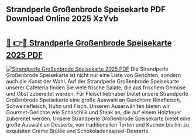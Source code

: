 ## Strandperle Großenbrode Speisekarte PDF Download Online 2025 XzYvb

# <h2><a href="http://gc9kdp.nevu.top/?p=Strandperle+Gro%c3%9fenbrode+Speisekarte">🔗 👉🔴 Strandperle Großenbrode Speisekarte 2025 PDF</a></h2>

[![Strandperle Großenbrode Speisekarte 2025 PDF](https://i.imgur.com/dBaPXMq.png)](http://gc9kdp.nevu.top/?p=Strandperle+Gro%c3%9fenbrode+Speisekarte)
Die Strandperle Großenbrode Speisekarte ist nicht nur eine Liste von Gerichten, sondern auch die Kunst der Wahl. Auf der Strandperle Großenbrode Speisekarte unserer Cafeteria finden Sie viele frische Salate, die aus frischem Gemüse und Obst zubereitet werden. Für Fleischliebhaber bietet unsere Strandperle Großenbrode Speisekarte eine große Auswahl an Gerichten: Rindfleisch, Schweinefleisch, Huhn und Fisch. Unseren Auserwählten bieten wir Gourmet-Gerichte wie Schaschlik und Steak an, die auf einem Holzfeuer zubereitet werden. Unsere Strandperle Großenbrode Speisekarte bietet eine große Auswahl an Desserts, von traditionellen Torten und Kuchen bis hin zu exquisiten Crème Brûlée und Schokoladenkapsel-Desserts.

